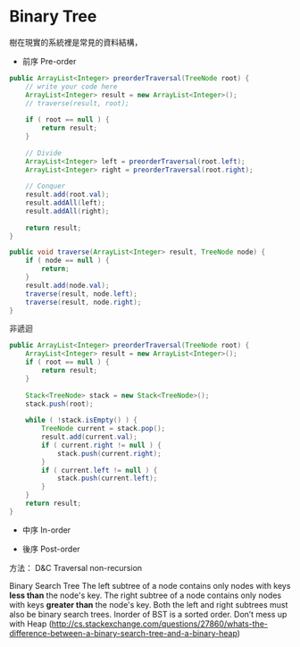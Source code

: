 # Binary Tree

樹在現實的系統裡是常見的資料結構，


* 前序 Pre-order

```java
public ArrayList<Integer> preorderTraversal(TreeNode root) {
    // write your code here
    ArrayList<Integer> result = new ArrayList<Integer>();
    // traverse(result, root);
    
    if ( root == null ) {
        return result;
    }
    
    // Divide
    ArrayList<Integer> left = preorderTraversal(root.left);
    ArrayList<Integer> right = preorderTraversal(root.right);
    
    // Conquer
    result.add(root.val);
    result.addAll(left);
    result.addAll(right);
    
    return result;
}

public void traverse(ArrayList<Integer> result, TreeNode node) {
    if ( node == null ) {
        return;
    }
    result.add(node.val);
    traverse(result, node.left);
    traverse(result, node.right);
}
```
非遞迴

```java
public ArrayList<Integer> preorderTraversal(TreeNode root) {
    ArrayList<Integer> result = new ArrayList<Integer>();
    if ( root == null ) {
        return result;
    }
    
    Stack<TreeNode> stack = new Stack<TreeNode>();
    stack.push(root);
    
    while ( !stack.isEmpty() ) {
        TreeNode current = stack.pop();
        result.add(current.val);
        if ( current.right != null ) {
            stack.push(current.right);
        }
        if ( current.left != null ) {
            stack.push(current.left);
        }
    }
    return result;
}
```

* 中序 In-order

* 後序 Post-order




方法：
D&C
Traversal
non-recursion

Binary Search Tree
The left subtree of a node contains only nodes with keys **less than** the node's key.
The right subtree of a node contains only nodes with keys **greater than** the node's key.
Both the left and right subtrees must also be binary search trees.
Inorder of BST is a sorted order.
Don’t mess up with Heap  (http://cs.stackexchange.com/questions/27860/whats-the-difference-between-a-binary-search-tree-and-a-binary-heap)
